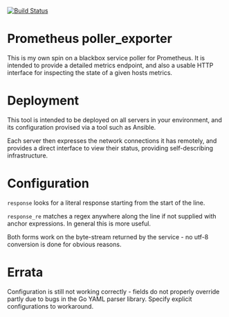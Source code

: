 [![Build Status](https://travis-ci.org/wrouesnel/poller_exporter.svg)](https://travis-ci.org/wrouesnel/poller_exporter)
# Prometheus poller_exporter
This is my own spin on a blackbox service poller for Prometheus. It is intended
to provide a detailed metrics endpoint, and also a usable HTTP interface for
inspecting the state of a given hosts metrics.

# Deployment
This tool is intended to be deployed on all servers in your environment, and its
configuration provised via a tool such as Ansible.

Each server then expresses the network connections it has remotely, and provides
a direct interface to view their status, providing self-describing infrastructure.

# Configuration
`response` looks for a literal response starting from the start of the line.

`response_re` matches a regex anywhere along the line if not supplied with
anchor expressions. In general this is more useful.

Both forms work on the byte-stream returned by the service - no utf-8 conversion
is done for obvious reasons.

# Errata
Configuration is still not working correctly - fields do not properly override
partly due to bugs in the Go YAML parser library. Specify explicit configurations
to workaround.
